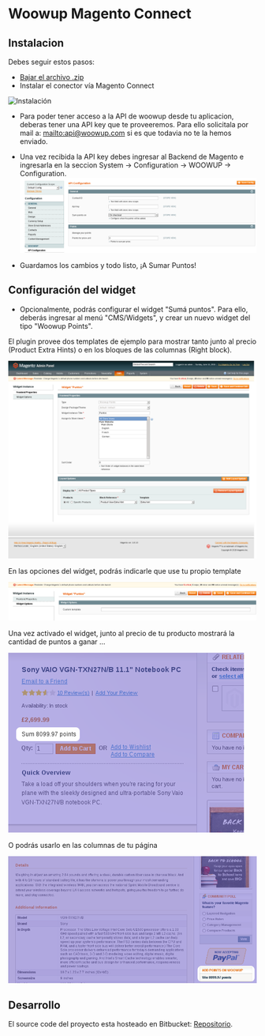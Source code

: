Woowup Magento Connect
====================

Instalacion
----------------
Debes seguir estos pasos:

- [Bajar el archivo .zip](https://github.com/woowup/docs/raw/master/magento_connect/Woowup-Connect-0.2.7.tgz)
- Instalar el conector vía Magento Connect

![Instalación](https://github.com/silvioq/docs/raw/master/magento_connect/images/01-Instalación.png)


- Para poder tener acceso a la API de woowup desde tu aplicacion, deberas tener una API key que te proveeremos. Para ello solicitala por mail a: <mailto:api@woowup.com> si es que todavia no te la hemos enviado.
- Una vez recibida la API key debes ingresar al Backend de Magento e ingresarla en la seccion System -> Configuration -> WOOWUP -> Configuration.
![Configuración](https://github.com/silvioq/docs/raw/master/magento_connect/images/02-configuracion.png)

- Guardamos los cambios y todo listo, ¡A Sumar Puntos!


Configuración del widget
------------------------
- Opcionalmente, podrás configurar el widget "Sumá puntos". Para ello, deberás ingresar al menú "CMS/Widgets", y crear un nuevo widget del tipo "Woowup Points".

El plugin provee dos templates de ejemplo para mostrar tanto junto al precio (Product Extra Hints) o en los bloques de las columnas (Right block). 

![Widget woowup](https://github.com/silvioq/docs/raw/master/magento_connect/images/03-alta-widget.png)

En las opciones del widget, podrás indicarle que use tu propio template

![Widget woowup custom template](https://github.com/silvioq/docs/raw/master/magento_connect/images/04-custom-template.png)

Una vez activado el widget, junto al precio de tu producto mostrará la cantidad de puntos a ganar ...

![Widget hint sum](https://github.com/silvioq/docs/raw/master/magento_connect/images/05-product-hint-rendering.png)

O podrás usarlo en las columnas de tu página

![Widget hint sum](https://github.com/silvioq/docs/raw/master/magento_connect/images/06-right-column-rendering.png)




Desarrollo
----------------
El source code del proyecto esta hosteado en Bitbucket: [Repositorio](https://bitbucket.org/woowup/woowup-magento-connect/overview).
